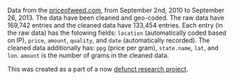 Data from the [priceofweed.com](http://priceofweed.com), from September 2nd, 2010 to September 26, 2013. The data have been cleaned and geo-coded. The raw data have 169,742 entries and the cleaned data have 133,454 entries. Each entry (in the raw data) has the folowing fields: `location` (automatically coded based on IP), `price`, `amount`, `quality`, and `date` (automatically recorded). The cleaned data additionally has: `ppg` (price per gram), `state.name`, `lat`, and `lon`. `amount` is the number of grams in the cleaned data.

This was created as a part of a now [defunct research project](http://zmjones.com/marijuana/).
